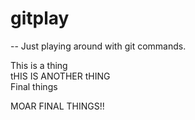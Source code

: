 # gitplay
-- 
Just playing around with git commands. 
 
This is a thing  
tHIS IS ANOTHER tHING  
Final things 

MOAR FINAL THINGS!!
